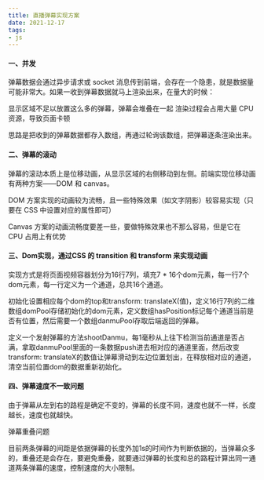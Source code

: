 ```yaml
---
title: 直播弹幕实现方案
date: 2021-12-17
tags:
- js
---
```


#### 一、并发

弹幕数据会通过异步请求或 socket 消息传到前端，会存在一个隐患，就是数据量可能非常大。如果一收到弹幕数据就马上渲染出来，在量大的时候：
<!--more-->

   显示区域不足以放置这么多的弹幕，弹幕会堆叠在一起
   渲染过程会占用大量 CPU 资源，导致页面卡顿

思路是把收到的弹幕数据都存入数组，再通过轮询该数组，把弹幕逐条渲染出来。

#### 二、弹幕的滚动

弹幕的滚动本质上是位移动画，从显示区域的右侧移动到左侧。前端实现位移动画有两种方案——DOM 和 canvas。

DOM 方案实现的动画较为流畅，且一些特殊效果（如文字阴影）较容易实现（只要在 CSS 中设置对应的属性即可）

Canvas 方案的动画流畅度要差一些，要做特殊效果也不那么容易，但是它在 CPU 占用上有优势

#### 三、Dom实现，通过CSS 的 transition 和 transform 来实现动画

实现方式是将页面视频容器划分为16行7列，填充7 * 16个dom元素，每一行7个dom元素，每一行定义为一个通道，总共16个通道。

初始化设置相应每个dom的top和transform: translateX(值)，定义16行7列的二维数组domPool存储初始化的dom元素，定义数组hasPosition标记每个通道当前是否有位置，然后需要一个数组danmuPool存取后端返回的弹幕。

定义一个发射弹幕的方法shootDanmu，每1毫秒从上往下检测当前通道是否占满，拿取danmuPool里面的一条数据push进去相对应的通道里面，然后改变transform: translateX的数值让弹幕滑动到左边位置划出，在释放相对应的通道，清空当前位置dom的数据重新初始化。

#### 四、弹幕速度不一致问题

由于弹幕从左到右的路程是确定不变的，弹幕的长度不同，速度也就不一样，长度越长，速度也就越快。

弹幕重叠问题

目前两条弹幕的间距是依据弹幕的长度外加1s的时间作为判断依据的，当弹幕众多的，重叠还是会存在，要避免重叠，就要通过弹幕的长度和总的路程计算出同一通道两条弹幕的速度，控制速度的大小限制。




